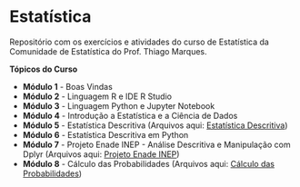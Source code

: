 # Estatística

Repositório com os exercícios e atividades do curso de Estatística da Comunidade de Estatística do Prof. Thiago Marques.

**Tópicos do Curso**
 - <b>Módulo 1</b> - Boas Vindas
 - <b>Módulo 2</b> - Linguagem R e IDE R Studio
 - <b>Módulo 3</b> - Linguagem Python e Jupyter Notebook
 - <b>Módulo 4</b> - Introdução a Estatística e a Ciência de Dados
 - <b>Módulo 5</b> - Estatística Descritiva
 (Arquivos aqui: <a href="https://github.com/brunatoloti/estatistica/tree/main/Estat%C3%ADstica%20Descritiva/R">Estatística Descritiva</a>)
 - <b>Módulo 6</b> - Estatística Descritiva em Python
 - <b>Módulo 7</b> - Projeto Enade INEP - Análise Descritiva e Manipulação com Dplyr
 (Arquivos aqui: <a href="https://github.com/brunatoloti/estatistica/tree/main/Projeto%20Enade%20-%20INEP%20-%20An%C3%A1lise%20Descritiva%20e%20Manipula%C3%A7%C3%A3o%20com%20Dplyr">Projeto Enade INEP</a>)
 - <b>Módulo 8</b> - Cálculo das Probabilidades
 (Arquivos aqui: <a href="https://github.com/brunatoloti/estatistica/tree/main/C%C3%A1lculo%20das%20Probabilidades">Cálculo das Probabilidades</a>)
